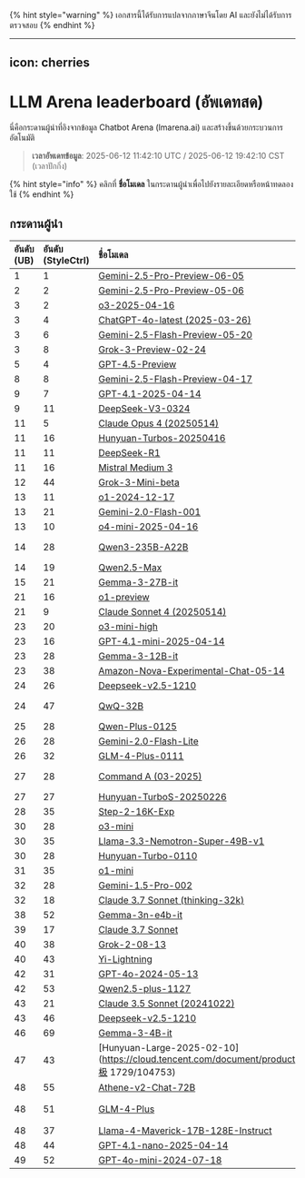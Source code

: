 
{% hint style="warning" %}
เอกสารนี้ได้รับการแปลจากภาษาจีนโดย AI และยังไม่ได้รับการตรวจสอบ
{% endhint %}

---
icon: cherries
---

# LLM Arena leaderboard (อัพเดทสด)

นี่คือกระดานผู้นำที่อิงจากข้อมูล Chatbot Arena (lmarena.ai) และสร้างขึ้นด้วยกระบวนการอัตโนมัติ

> **เวลาอัพเดทข้อมูล**: 2025-06-12 11:42:10 UTC / 2025-06-12 19:42:10 CST (เวลาปักกิ่ง)

{% hint style="info" %}
คลิกที่ **ชื่อโมเดล** ในกระดานผู้นำเพื่อไปยังรายละเอียดหรือหน้าทดลองใช้
{% endhint %}

## กระดานผู้นำ

|   อันดับ (UB) |   อันดับ (StyleCtrl) | ชื่อโมเดล                                                                                                                         |   คะแนน | ช่วงความเชื่อมั่น    | จำนวนโหวต      | ผู้ให้บริการ                    | สัญญาอนุญาต                    | วันที่สิ้นสุดความรู้   |
|:---|:---|:---|:---|:---|:---|:---|:---|:---|
|        1 |               1 | [Gemini-2.5-Pro-Preview-06-05](http://aistudio.google.com/app/prompts/new_chat?model=gemini-2.5-pro-preview-06-05)          | 1478 | +6/-7   | 7,343   | Google                 | Proprietary             | ไม่มีข้อมูล     |
|        2 |               2 | [Gemini-2.5-Pro-Preview-05-06](http://aistudio.google.com/app/prompts/new_chat?model=gemini-2.5-pro-preview-05-06)          | 1446 | +6/-7   | 12,351  | Google                 | Proprietary             | ไม่มีข้อมูล     |
|        3 |               2 | [o3-2025-04-16](https://openai.com/index/introducing-o3-and-o4-mini/)                                                       | 1425 | +4/-5   | 15,210  | OpenAI                 | Proprietary             | ไม่มีข้อมูล     |
|        3 |               4 | [ChatGPT-4o-latest (2025-03-26)](https://x.com/OpenAI/status/1905331956856050135)                                           | 1423 | +4/-4   | 19,762  | OpenAI                 | Proprietary             | ไม่มีข้อมูล     |
|        3 |               6 | [Gemini-2.5-Flash-Preview-05-20](http://aistudio.google.com/app/prompts/new_chat?model=gemini-2.5-flash-preview-05-20)      | 1420 | +5/-5   | 12,614  | Google                 | Proprietary             | ไม่มีข้อมูล     |
|        3 |               8 | [Grok-3-Preview-02-24](https://x.ai/blog/grok-3)                                                                            | 1417 | +4/-4   | 21,879  | xAI                    | Proprietary             | ไม่มีข้อมูล     |
|        5 |               4 | [GPT-4.5-Preview](https://openai.com/index/introducing-gpt-4-5/)                                                            | 1411 | +4/-5   | 15,271  | OpenAI                 | Proprietary             | ไม่มีข้อมูล     |
|        8 |               8 | [Gemini-2.5-Flash-Preview-04-17](http://aistudio.google.com/app/prompts/new_chat?model=gemini-2.5-flash-preview-04-17)      | 1396 | +5/-6   | 14,148  | Google                 | Proprietary             | ไม่มีข้อมูล     |
|        9 |               7 | [GPT-4.1-2025-04-14](https://openai.com/index/gpt-4-1/)                                                                     | 1384 | +4/-5   | 13,830  | OpenAI                 | Proprietary             | ไม่มีข้อมูล     |
|        9 |              11 | [DeepSeek-V3-0324](https://api-docs.deepseek.com/news/news250325)                                                           | 1382 | +4/-4   | 16,550  | DeepSeek               | MIT                     | ไม่มีข้อมูล     |
|       11 |               5 | [Claude Opus 4 (20250514)](https://www.anthropic.com/news/claude-4)                                                         | 1373 | +4/-4   | 13,850  | Anthropic              | Proprietary             | ไม่มีข้อมูล     |
|       11 |              16 | [Hunyuan-Turbos-20250416](https://cloud.tencent.com/document/product/1729/104753)                                           | 1372 | +6/-7   | 5,944   | Tencent                | Proprietary             | ไม่มีข้อมูล     |
|       11 |              11 | [DeepSeek-R1](https://api-docs.deepseek.com/news/news250120)                                                                | 1371 | +3/-4   | 19,430  | DeepSeek               | MIT                     | ไม่มีข้อมูล     |
|       11 |              16 | [Mistral Medium 3](https://mistral.ai/news/mistral-medium-3)                                                                | 1363 | +6/-5   | 12,003  | Mistral                | Proprietary             | ไม่มีข้อมูล     |
|       12 |              44 | [Grok-3-Mini-beta](https://docs.x.ai/docs/models)                                                                           | 1361 | +8/-6   | 6,636   | xAI                    | Proprietary             | ไม่มีข้อมูล     |
|       13 |              11 | [o1-2024-12-17](https://openai.com/index/o1-and-new-tools-for-developers/)                                                  | 1363 | +4/-3   | 29,038  | OpenAI                 | Proprietary             | ไม่มีข้อมูล     |
|       13 |              21 | [Gemini-2.0-Flash-001](https://aistudio.google.com/app/prompts/new_chat?instructions=lmsys-1121&model=gemini-2.0-flash-001) | 1362 | +3/-3   | 34,240  | Google                 | Proprietary             | ไม่มีข้อมูล     |
|       13 |              10 | [o4-mini-2025-04-16](https://openai.com/index/introducing-o3-and-o4-mini/)                                                  | 1361 | +6/-5   | 13,554  | OpenAI                 | Proprietary             | ไม่มีข้อมูล     |
|       14 |              28 | [Qwen3-235B-A22B](https://qwenlm.github.io/blog/qwen3/)                                                                     | 1360 | +4/-5   | 10,677  | Alibaba                | Apache 2.0              | ไม่มีข้อมูล     |
|       14 |              19 | [Qwen2.5-Max](https://qwenlm.github.io/blog/qwen2.5-max/)                                                                   | 1358 | +3/-3   | 29,484  | Alibaba                | Proprietary             | ไม่มีข้อมูล     |
|       15 |              21 | [Gemma-3-27B-it](http://aistudio.google.com/app/prompts/new_chat?model=gemma-3-27b-it)                                      | 1355 | +4/-5   | 20,295  | Google                 | Gemma                   | ไม่มีข้อมูล     |
|       21 |              16 | [o1-preview](https://platform.openai.com/docs/models/o1)                                                                    | 1348 | +3/-2   | 33,177  | OpenAI                 | Proprietary             | 2023/10  |
|       21 |               9 | [Claude Sonnet 4 (20250514)](https://www.anthropic.com/news/claude-4)                                                       | 1345 | +5/-6   | 10,740  | Anthropic              | Proprietary             | ไม่มีข้อมูล     |
|       23 |              20 | [o3-mini-high](https://platform.openai.com/docs/guides/reasoning#reasoning-effort)                                          | 1338 | +4/-6   | 19,404  | OpenAI                 | Proprietary             | ไม่มีข้อมูล     |
|       23 |              16 | [GPT-4.1-mini-2025-04-14](https://openai.com/index/gpt-4-1/)                                                                | 1336 | +5/-5   | 12,702  | OpenAI                 | Proprietary             | ไม่มีข้อมูล     |
|       23 |              28 | [Gemma-3-12B-it](http://aistudio.google.com/app/prompts/new_chat?model=gemma-3-12b-it)                                      | 1334 | +7/-8   | 3,976   | Google                 | Gemma                   | ไม่มีข้อมูล     |
|       23 |              38 | [Amazon-Nova-Experimental-Chat-05-14](https://nova.amazon.com/faqs)                                                         | 1330 | +11/-11 | 2,595   | Amazon                 | Proprietary             | ไม่มีข้อมูล     |
|       24 |              26 | [Deepseek-v2.5-1210](https://huggingface.co/deepseek-ai/DeepSeek-V2.5-1210)                                                | 1332 | +3/-4   | 22,841  | DeepSeek               | DeepSeek                | ไม่มีข้อมูล     |
|       24 |              47 | [QwQ-32B](https://huggingface.co/Qwen/QwQ-32B)                                                                              | 1330 | +5/-5   | 15,930  | Alibaba                | Apache 2.0              | ไม่มีข้อมูล     |
|       25 |              28 | [Qwen-Plus-0125](https://www.alibabacloud.com/help/en/model-studio/developer-reference/what-is-qwen-llm)                    | 1324 | +8/-7   | 6,055   | Alibaba                | Proprietary             | ไม่มีข้อมูล     |
|       26 |              28 | [Gemini-2.0-Flash-Lite](https://aistudio.google.com/prompts/new_chat?model=gemini-2.0-flash-lite)                           | 1326 | +3/-4   | 26,104  | Google                 | Proprietary             | ไม่มีข้อมูล     |
|       26 |              32 | [GLM-4-Plus-0111](https://bigmodel.cn/dev/howuse/glm-4)                                                                     | 1324 | +6/-7   | 6,028   | Zhipu                  | Proprietary             | ไม่มีข้อมูล     |
|       27 |              28 | [Command A (03-2025)](https://cohere.com/blog/command-a)                                                                    | 1323 | +4/-3   | 20,084  | Cohere                 | CC-BY-NC-4.0            | ไม่มีข้อมูล     |
|       27 |              27 | [Hunyuan-TurboS-20250226](https://cloud.tencent.com/document/product/1729/104753)                                           | 1316 | +10/-8  | 2,452   | Tencent                | Proprietary             | ไม่มีข้อมูล     |
|       28 |              35 | [Step-2-16K-Exp](https://platform.stepfun.com/docs/llm/text)                                                                | 1318 | +7/-6   | 5,126   | StepFun                | Proprietary             | ไม่มีข้อมูล     |
|       30 |              28 | [o3-mini](https://openai.com/index/openai-o3-mini/)                                                                         | 1319 | +3/-3   | 32,421  | OpenAI                 | Proprietary             | ไม่มีข้อมูล     |
|       30 |              35 | [Llama-3.3-Nemotron-Super-49B-v1](https://huggingface.co/nvidia/Llama-3_3-Nemotron-Super-49B-v1)                            | 1310 | +11/-8  | 2,371   | Nvidia                 | Nvidia                  | ไม่มีข้อมูล     |
|       30 |              28 | [Hunyuan-Turbo-0110](https://cloud.tencent.com/document/product/1729/104753)                                                | 1310 | +11/-11 | 2,510   | Tencent                | Proprietary             | ไม่มีข้อมูล     |
|       31 |              35 | [o1-mini](https://platform.openai.com/docs/models/o1)                                                                       | 1317 | +2/-2   | 54,951  | OpenAI                 | Proprietary             | 2023/10  |
|       32 |              28 | [Gemini-1.5-Pro-002](https://aistudio.google.com/app/prompts/new_chat?instructions=lmsys&model=gemini-1.5-pro-002)          | 1316 | +2/-2   | 58,645  | Google                 | Proprietary             | ไม่มีข้อมูล     |
|       32 |              18 | [Claude 3.7 Sonnet (thinking-32k)](https://www.anthropic.com/news/claude-3-7-sonnet)                                        | 1313 | +4/-4   | 21,310  | Anthropic              | Proprietary             | ไม่มีข้อมูล     |
|       38 |              52 | [Gemma-3n-e4b-it](http://aistudio.google.com/app/prompts/new_chat?model=gemma-3n-e4b-it)                                    | 1301 | +8/-8   | 3,913   | Google                 | Gemma                   | ไม่มีข้อมูล     |
|       39 |              17 | [Claude 3.7 Sonnet](https://www.anthropic.com/news/claude-3-7-sonnet)                                                       | 1306 | +3/-3   | 25,983  | Anthropic              | Proprietary             | ไม่มีข้อมูล     |
|       40 |              38 | [Grok-2-08-13](https://x.ai/blog/grok-2)                                                                                    | 1301 | +2/-2   | 67,084  | xAI                    | Proprietary             | 2024/3   |
|       40 |              43 | [Yi-Lightning](https://platform.lingyiwanwu.com/docs#%E6%A8%A1%E5%9E%8B%E4%B8%8E%E8%AE%A1%E8%B4%B9)                         | 1301 | +4/-3   | 28,968  | 01 AI                  | Proprietary             | ไม่มีข้อมูล     |
|       42 |              31 | [GPT-4o-2024-05-13](https://openai.com/index/hello-gpt-4o/)                                                                 | 1298 | +2/-2   | 117,747 | OpenAI                 | Proprietary             | 2023/10  |
|       42 |              53 | [Qwen2.5-plus-1127](https://help.aliyun.com/zh/model-studio/getting-started/models?spm=a2c4g.11186623.0.i7)                 | 1296 | +5/-6   | 10,715  | Alibaba                | Proprietary             | ไม่มีข้อมูล     |
|       43 |              21 | [Claude 3.5 Sonnet (20241022)](https://www.anthropic.com/news/3-5-models-and-computer-use)                                  | 1297 | +2/-2   | 73,327  | Anthropic              | Proprietary             | 2024/4   |
|       43 |              46 | [Deepseek-v2.5-1210](https://huggingface.co/deepseek-ai/DeepSeek-V2.5-1210)                                                 | 1293 | +7/-5   | 7,243   | DeepSeek               | DeepSeek                | ไม่มีข้อมูล     |
|       46 |              69 | [Gemma-3-4B-it](http://aistudio.google.com/app/prompts/new_chat?model=gemma-3-4b-it)                                        | 1289 | +8/-10  | 4,321   | Google                 | Gemma                   | ไม่มีข้อมูล     |
|       47 |              43 | [Hunyuan-Large-2025-02-10](https://cloud.tencent.com/document/product极 1729/104753)                                          | 1285 | +9/-7   | 3,856   | Tencent                | Proprietary             | ไม่มีข้อมูล     |
|       48 |              55 | [Athene-v2-Chat-72B](https://huggingface.co/Nexusflow/Athene-V2-Chat)                                                       | 1289 | +3/-3   | 26,074  | NexusFlow              | NexusFlow               | ไม่มีข้อมูล     |
|       48 |              51 | [GLM-4-Plus](https://bigmodel.cn/dev/howuse/glm-4)                                                                          | 极 1287 | +4/-3   | 27,788  | Zhipu AI               | Proprietary             | ไม่มีข้อมูล     |
|       48 |              37 | [Llama-4-Maverick-17B-128E-Instruct](https://huggingface.co/meta-llama/Llama-4-Maverick-17B-128E-Instruct)                  | 1287 | +4/-5   | 13,750  | Meta                   | Llama 4                 | ไม่มีข้อมูล     |
|       48 |              44 | [GPT-4.1-nano-2025-04-14](https://openai.com/index/gpt-4-1/)                                                                | 1284 | +8/-7   | 6,302   | OpenAI                 | Proprietary             | ไม่มีข้อมูล     |
|       49 |              52 | [GPT-4o-mini-2024-07-18](https://openai.com/index/gpt-4o-mini-advancing-cost-efficient-intelligence/)                       | 1285 | +3/-2